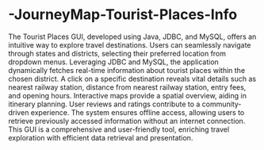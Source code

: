 # -JourneyMap-Tourist-Places-Info
  The Tourist Places GUI, developed using Java, JDBC, and MySQL, offers an intuitive way to explore travel destinations. Users can seamlessly navigate through states and districts, selecting their preferred location from dropdown menus. Leveraging JDBC and MySQL, the application dynamically fetches real-time information about tourist places within the chosen district. A click on a specific destination reveals vital details such as nearest railway station, distance from nearest railway station, entry fees, and opening hours. Interactive maps provide a spatial overview, aiding in itinerary planning. User reviews and ratings contribute to a community-driven experience. The system ensures offline access, allowing users to retrieve previously accessed information without an internet connection. This GUI is a comprehensive and user-friendly tool, enriching travel exploration with efficient data retrieval and presentation. 
